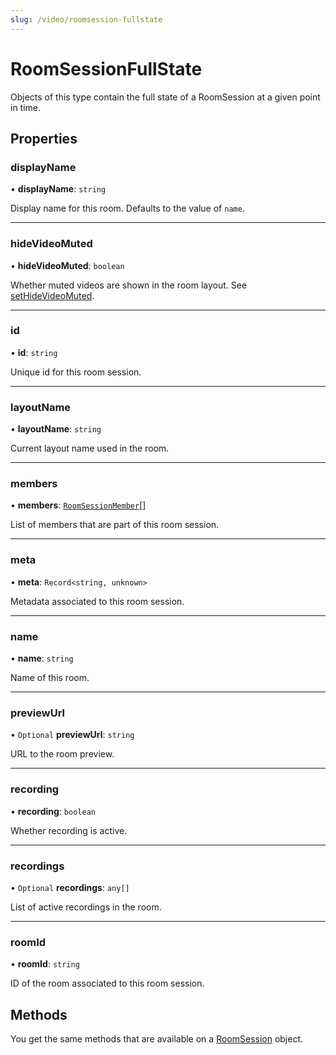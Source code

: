 ```yaml
---
slug: /video/roomsession-fullstate
---
```


# RoomSessionFullState

Objects of this type contain the full state of a RoomSession at a given point in time.

## **Properties**

### displayName

• **displayName**: `string`

Display name for this room. Defaults to the value of `name`.

---

### hideVideoMuted

• **hideVideoMuted**: `boolean`

Whether muted videos are shown in the room layout. See [setHideVideoMuted](video-roomsession.mdx#sethidevideomuted).

---

### id

• **id**: `string`

Unique id for this room session.

---

### layoutName

• **layoutName**: `string`

Current layout name used in the room.

---

### members

• **members**: [`RoomSessionMember`](video-roomsessionmember.md)[]

List of members that are part of this room session.

---

### meta

• **meta**: `Record<string, unknown>`

Metadata associated to this room session.

---

### name

• **name**: `string`

Name of this room.

---

### previewUrl

• `Optional` **previewUrl**: `string`

URL to the room preview.

---

### recording

• **recording**: `boolean`

Whether recording is active.

---

### recordings

• `Optional` **recordings**: `any[]`

List of active recordings in the room.

---

### roomId

• **roomId**: `string`

ID of the room associated to this room session.

## **Methods**

You get the same methods that are available on a [RoomSession](video-roomsession.mdx) object.
